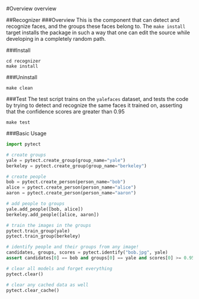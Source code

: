 #Overview
overview

##Recognizer
###Overview
This is the component that can detect and recognize faces, and the groups these faces belong to. The `make install` target installs the package in such a way that one can edit the source while developing in a completely random path.

###Install
```
cd recognizer
make install
```
###Uninstall
```
make clean
```

###Test
The test script trains on the `yalefaces` dataset, and tests the code by trying to detect and recognize the same faces it trained on, asserting that the confidence scores are greater than 0.95

```
make test
```

###Basic Usage

```python
import pytect

# create groups
yale = pytect.create_group(group_name="yale")
berkeley = pytect.create_group(group_name="berkeley")

# create people
bob = pytect.create_person(person_name="bob")
alice = pytect.create_person(person_name="alice")
aaron = pytect.create_person(person_name="aaron")

# add people to groups
yale.add_people([bob, alice])
berkeley.add_people([alice, aaron])

# train the images in the groups
pytect.train_group(yale)
pytect.train_group(berkeley)

# identify people and their groups from any image!
candidates, groups, scores = pytect.identify("bob.jpg", yale)
assert candidates[0] == bob and groups[0] == yale and scores[0] >= 0.95

# clear all models and forget everything
pytect.clear()

# clear any cached data as well
pytect.clear_cache()
```
